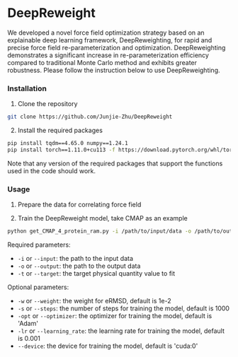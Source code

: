 # DeepReweight

We developed a novel force field optimization strategy based on an explainable deep learning framework, DeepReweighting, for rapid and precise force field re-parameterization and optimization. DeepReweighting demonstrates a significant increase in re-parameterization efficiency compared to traditional Monte Carlo method and exhibits greater robustness. Please follow the instruction below to use DeepReweighting.

### Installation

1. Clone the repository
```sh
git clone https://github.com/Junjie-Zhu/DeepReweight
```

2. Install the required packages
```sh
pip install tqdm==4.65.0 numpy==1.24.1
pip install torch==1.11.0+cu113 -f https://download.pytorch.org/whl/torch_stable.html
```
Note that any version of the required packages that support the functions used in the code should work.

### Usage

1. Prepare the data for correlating force field

2. Train the DeepReweight model, take CMAP as an example

```sh
python get_CMAP_4_protein_ram.py -i /path/to/input/data -o /path/to/output/cmap -t 0.0
```

Required parameters:
- `-i` or `--input`: the path to the input data
- `-o` or `--output`: the path to the output data
- `-t` or `--target`: the target physical quantity value to fit

Optional parameters:
- `-w` or `--weight`: the weight for eRMSD, default is 1e-2
- `-s` or `--steps`: the number of steps for training the model, default is 1000
- `-opt` or `--optimizer`: the optimizer for training the model, default is 'Adam'
- `-lr` or `--learning_rate`: the learning rate for training the model, default is 0.001
- `--device`: the device for training the model, default is 'cuda:0'